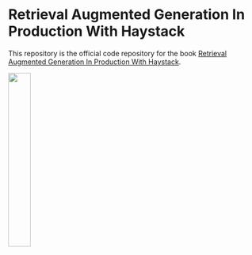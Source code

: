 # Retrieval Augmented Generation In Production With Haystack

This repository is the official code repository for the book [Retrieval Augmented Generation In Production With Haystack](https://learning.oreilly.com/library/view/retrieval-augmented-generation/9781098165161/).

<img src="https://github.com/LLM-Projects/haystack-book/assets/29293526/92bc15f5-f603-4122-8bbf-8d9715507db1" width=30% height=30% class="center">
